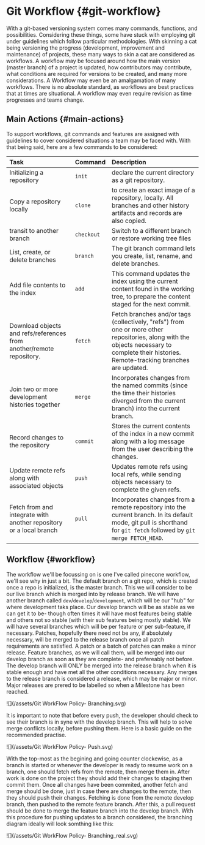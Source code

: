 # Git Workflow {#git-workflow}

With a git-based versioning system comes many commands, functions, and possibilities. Considering these things, some have stuck with employing git under guidelines which follow particular methodologies. With skinning a cat being versioning the progress \(development, improvement and maintenance\) of projects, these many ways to skin a cat are considered as workflows. A workflow may be focused around how the main version \(master branch\) of a project is updated, how contributors may contribute, what conditions are required for versions to be created, and many more considerations. A Workflow may even be an amalgamation of many workflows. There is no absolute standard, as workflows are best practices that at times are situational. A workflow may even require revision as time progresses and teams change.

## Main Actions {#main-actions}

To support workflows, git commands and features are assigned with guidelines to cover considered situations a team may be faced with. With that being said, here are a few commands to be considered:

| Task | Command | Description |
| :--- | :--- | :--- |
| Initializing a repository | `init` | declare the current directory as a git repository. |
| Copy a repository locally | `clone` | to create an exact image of a repository, locally. All branches and other history artifacts and records are also copied. |
| transit to another branch | `checkout` | Switch to a different branch or restore working tree files |
| List, create, or delete branches | `branch` | The git branch command lets you create, list, rename, and delete branches. |
| Add file contents to the index | `add` | This command updates the index using the current content found in the working tree, to prepare the content staged for the next commit. |
| Download objects and refs/references from another/remote repository. | `fetch` | Fetch branches and/or tags \(collectively, "refs"\) from one or more other repositories, along with the objects necessary to complete their histories. Remote-tracking branches are updated. |
| Join two or more development histories together | `merge` | Incorporates changes from the named commits \(since the time their histories diverged from the current branch\) into the current branch. |
| Record changes to the repository | `commit` | Stores the current contents of the index in a new commit along with a log message from the user describing the changes. |
| Update remote refs along with associated objects | `push` | Updates remote refs using local refs, while sending objects necessary to complete the given refs. |
| Fetch from and integrate with another repository or a local branch | `pull` | Incorporates changes from a remote repository into the current branch. In its default mode, git pull is shorthand for `git fetch` followed by `git merge FETCH_HEAD`. |

## Workflow {#workflow}

The workflow we'll be focussing on is one I've called pinecone workflow, we'll see why in just a bit. The default branch on a git repo, which is created once a repo is initialized, is the master branch. This we will consider to be our live branch which is merged into by release branch. We will have another branch called `dev`/`develop`/`development`, which will be our "hub" for where development taks place. Our develop branch will be as stable as we can get it to be- though often times it will have most features being stable and others not so stable \(with their sub features being mostly stable\). We will have several branches which will be per feature or per sub-feature, if necessary. Patches, hopefully there need not be any, if absolutely necessary, will be merged to the release branch once all patch requirements are satisfied. A patch or a batch of patches can make a minor release. Feature branches, as we will call them, will be merged into our develop branch as soon as they are complete- and prefereably not before. The develop branch will ONLY be merged into the release branch when it is stable enough and have met all the other conditions necessary. Any merges to the release branch is considered a release, which may be major or minor. Major releases are prered to be labelled so when a Milestone has been reached.

![](/assets/Git WorkFlow Policy- Branching.svg)

It is important to note that before every push, the developer should check to see their branch is in syne with the develop branch. This will help to solve merge conflicts  locally, before pushing them. Here is a basic guide on the recommended practise.

![](/assets/Git WorkFlow Policy- Push.svg)

With the top-most as the begining and going counter clockewise, as a branch is started or whenever the developer is ready to resume work on a branch, one should fetch refs from the remote, then merge them in. After work is done on the project they should add their changes to staging then commit them. Once all changes have been commited, another fetch and merge should be done, just in case there are changes to the remote, then they should push their changes. Fetching is done from the remote develop branch, then pushed to the remote feature branch. After this, a pull request should be done to merge the feature branch into the develop branch. With this procedure for pushing updates to a branch considered, the branching diagram ideally will look somthing like this:

![](/assets/Git WorkFlow Policy- Branching_real.svg)

